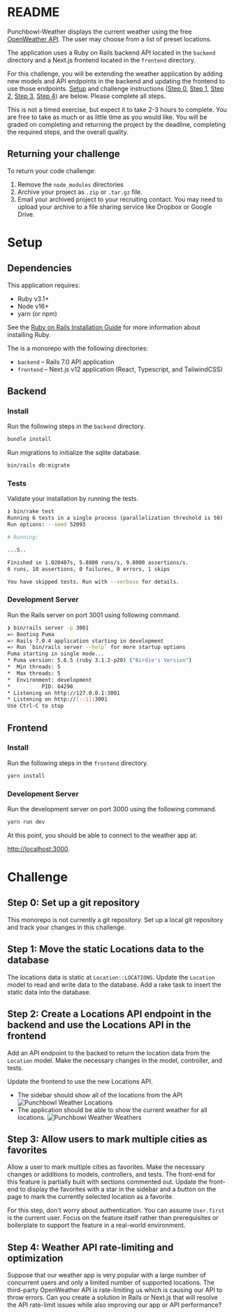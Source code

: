 # README

Punchbowl-Weather displays the current weather using the free [OpenWeather API](https://openweathermap.org/).
The user may choose from a list of preset locations.

The application uses a Ruby on Rails backend API located in the `backend` directory and a Next.js frontend located in
the `frontend` directory.

For this challenge, you will be extending the weather application by adding new models and
API endpoints in the backend and updating the frontend to use those endpoints.
[Setup](#setup) and challenge instructions ([Step 0](#step0), [Step 1](#step1), [Step 2](#step2), [Step
3](#step3), [Step 4](#step4)) are below. Please complete all steps.

This is not a timed exercise, but expect it to take 2-3 hours to complete. You are free to take as much or as little 
time as you would like. You will be graded on completing and returning the project by the deadline, completing
the required steps, and the overall quality.

## Returning your challenge

To return your code challenge:

1. Remove the `node_modules` directories
2. Archive your project as `.zip` or `.tar.gz` file.
3. Email your archived project to your recruiting contact. You may need to upload your
archive to a file sharing service like Dropbox or Google Drive.

# Setup
## Dependencies

This application requires:

* Ruby v3.1+
* Node v16+
* yarn (or npm)

See the [Ruby on Rails Installation Guide](https://guides.rubyonrails.org/getting_started.html#creating-a-new-rails-project-installing-rails)
for more information about installing Ruby.

The is a monorepo with the following directories:

* `backend` – Rails 7.0 API application
* `frontend` – Next.js v12 application (React, Typescript, and TailwindCSS)

## Backend

### Install

Run the following steps in the `backend` directory.

```bash
bundle install
```

Run migrations to initialize the sqlite database.

```bash
bin/rails db:migrate
```

### Tests

Validate your installation by running the tests.

```bash
❯ bin/rake test
Running 6 tests in a single process (parallelization threshold is 50)
Run options: --seed 52093

# Running:

...S..

Finished in 1.020407s, 5.8800 runs/s, 9.8000 assertions/s.
6 runs, 10 assertions, 0 failures, 0 errors, 1 skips

You have skipped tests. Run with --verbose for details.
```

### Development Server

Run the Rails server on port 3001 using following command.

```bash
❯ bin/rails server -p 3001
=> Booting Puma
=> Rails 7.0.4 application starting in development 
=> Run `bin/rails server --help` for more startup options
Puma starting in single mode...
* Puma version: 5.6.5 (ruby 3.1.2-p20) ("Birdie's Version")
*  Min threads: 5
*  Max threads: 5
*  Environment: development
*          PID: 84298
* Listening on http://127.0.0.1:3001
* Listening on http://[::1]:3001
Use Ctrl-C to stop
```

## Frontend

### Install

Run the following steps in the `frontend` directory.

```bash
yarn install
```

### Development Server

Run the development server on port 3000 using the following command.

```bash
yarn run dev
```

At this point, you should be able to connect to the weather app at:

<a href="http://localhost:3000" target="_blank">http://localhost:3000</a>.


# Challenge

## <a name="step0"></a> Step 0: Set up a git repository

This monorepo is not currently a git repository. Set up a local git repository and track your changes in this challenge.

## <a name="step1"></a> Step 1: Move the static Locations data to the database

The locations data is static at `Location::LOCATIONS`. Update the `Location` model to read and write
data to the database. Add a rake task to insert the static data into the database.

## <a name="step2"></a> Step 2: Create a Locations API endpoint in the backend and use the Locations API in the frontend

Add an API endpoint to the backed to return the location data from the `Location` model. Make the
necessary changes in the model, controller, and tests.

Update the frontend to use the new Locations API.

  * The sidebar should show all of the locations from the API
    ![Punchbowl Weather Locations](assets/punchbowl_weather_step_2a.png)
  * The application should be able to show the current weather
    for all locations.
    ![Punchbowl Weather Weathers](assets/punchbowl_weather_step_2b.png)

## <a name="step3"></a> Step 3: Allow users to mark multiple cities as favorites

Allow a user to mark multiple cities as favorites. Make the necessary changes or additions to models, controllers, and tests.
The front-end for this feature is partially built with sections commented out. Update the front-end
to display the favorites with a star in the sidebar and a button on the page to mark the currently
selected location as a favorite.

For this step, don't worry about authentication. You can assume `User.first` is the current user. Focus on the
feature itself rather than prerequisites or boilerplate to support the feature in a real-world environment.

## <a name="step4"></a> Step 4: Weather API rate-limiting and optimization

Suppose that our weather app is very popular with a large number of concurrent
users and only a limited number of supported locations. The third-party OpenWeather API
is rate-limiting us which is causing our API to throw errors. Can you create a solution
in Rails or Next.js that will resolve the API rate-limit issues while also improving our
app or API performance?
